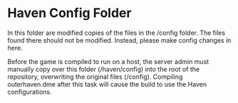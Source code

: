 # Haven Config Folder

In this folder are modified copies of the files in the /config folder. The files found there should not be modified. Instead, please make config changes in here.

Before the game is compiled to run on a host, the server admin must manually copy over this folder (/haven/config) into the root of the repository, overwriting the original files (/config). Compiling outerhaven.dme after this task will cause the build to use the Haven configurations.